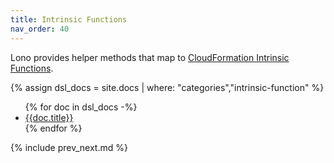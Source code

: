 ```yaml
---
title: Intrinsic Functions
nav_order: 40
---
```


Lono provides helper methods that map to [CloudFormation Intrinsic Functions](https://docs.aws.amazon.com/AWSCloudFormation/latest/UserGuide/intrinsic-function-reference.html).

{% assign dsl_docs = site.docs | where: "categories","intrinsic-function" %}

<ul>
{% for doc in dsl_docs -%}
  <li><a href='{{doc.url}}'>{{doc.title}}</a></li>
{% endfor %}
</ul>

{% include prev_next.md %}
